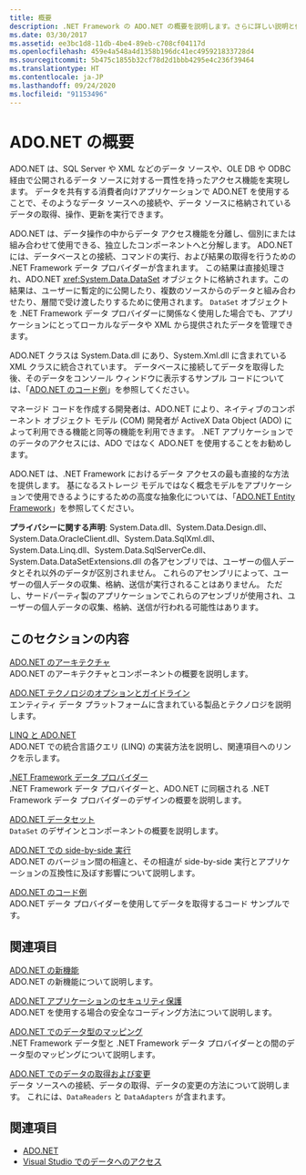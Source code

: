 ```yaml
---
title: 概要
description: .NET Framework の ADO.NET の概要を説明します。さらに詳しい説明と例のリソースについてもご確認いただけます。
ms.date: 03/30/2017
ms.assetid: ee3bc1d8-11db-4be4-89eb-c708cf04117d
ms.openlocfilehash: 459e4a548a4d1358b196dc41ec495921833728d4
ms.sourcegitcommit: 5b475c1855b32cf78d2d1bbb4295e4c236f39464
ms.translationtype: HT
ms.contentlocale: ja-JP
ms.lasthandoff: 09/24/2020
ms.locfileid: "91153496"
---
```

# <a name="adonet-overview"></a>ADO.NET の概要

ADO.NET は、SQL Server や XML などのデータ ソースや、OLE DB や ODBC 経由で公開されるデータ ソースに対する一貫性を持ったアクセス機能を実現します。 データを共有する消費者向けアプリケーションで ADO.NET を使用することで、そのようなデータ ソースへの接続や、データ ソースに格納されているデータの取得、操作、更新を実行できます。  
  
 ADO.NET は、データ操作の中からデータ アクセス機能を分離し、個別にまたは組み合わせて使用できる、独立したコンポーネントへと分解します。 ADO.NET には、データベースとの接続、コマンドの実行、および結果の取得を行うための .NET Framework データ プロバイダーが含まれます。 この結果は直接処理され、ADO.NET <xref:System.Data.DataSet> オブジェクトに格納されます。この結果は、ユーザーに暫定的に公開したり、複数のソースからのデータと組み合わせたり、層間で受け渡したりするために使用されます。 `DataSet` オブジェクトを .NET Framework データ プロバイダーに関係なく使用した場合でも、アプリケーションにとってローカルなデータや XML から提供されたデータを管理できます。  
  
 ADO.NET クラスは System.Data.dll にあり、System.Xml.dll に含まれている XML クラスに統合されています。 データベースに接続してデータを取得した後、そのデータをコンソール ウィンドウに表示するサンプル コードについては、「[ADO.NET のコード例](ado-net-code-examples.md)」を参照してください。  
  
 マネージド コードを作成する開発者は、ADO.NET により、ネイティブのコンポーネント オブジェクト モデル (COM) 開発者が ActiveX Data Object (ADO) によって利用できる機能と同等の機能を利用できます。 .NET アプリケーションでのデータのアクセスには、ADO ではなく ADO.NET を使用することをお勧めします。  
  
 ADO.NET は、.NET Framework におけるデータ アクセスの最も直接的な方法を提供します。 基になるストレージ モデルではなく概念モデルをアプリケーションで使用できるようにするための高度な抽象化については、「[ADO.NET Entity Framework](./ef/index.md)」を参照してください。  
  
 **プライバシーに関する声明**: System.Data.dll、System.Data.Design.dll、System.Data.OracleClient.dll、System.Data.SqlXml.dll、System.Data.Linq.dll、System.Data.SqlServerCe.dll、System.Data.DataSetExtensions.dll の各アセンブリでは、ユーザーの個人データとそれ以外のデータが区別されません。  これらのアセンブリによって、ユーザーの個人データの収集、格納、送信が実行されることはありません。 ただし、サードパーティ製のアプリケーションでこれらのアセンブリが使用され、ユーザーの個人データの収集、格納、送信が行われる可能性はあります。  
  
## <a name="in-this-section"></a>このセクションの内容  

 [ADO.NET のアーキテクチャ](ado-net-architecture.md)  
 ADO.NET のアーキテクチャとコンポーネントの概要を説明します。  
  
 [ADO.NET テクノロジのオプションとガイドライン](ado-net-technology-options-and-guidelines.md)  
 エンティティ データ プラットフォームに含まれている製品とテクノロジを説明します。  
  
 [LINQ と ADO.NET](linq-and-ado-net.md)  
 ADO.NET での統合言語クエリ (LINQ) の実装方法を説明し、関連項目へのリンクを示します。  
  
 [.NET Framework データ プロバイダー](data-providers.md)  
 .NET Framework データ プロバイダーと、ADO.NET に同梱される .NET Framework データ プロバイダーのデザインの概要を説明します。  
  
 [ADO.NET データセット](ado-net-datasets.md)  
 `DataSet` のデザインとコンポーネントの概要を説明します。  
  
 [ADO.NET での side-by-side 実行](side-by-side-execution.md)  
 ADO.NET のバージョン間の相違と、その相違が side-by-side 実行とアプリケーションの互換性に及ぼす影響について説明します。  
  
 [ADO.NET のコード例](ado-net-code-examples.md)  
 ADO.NET データ プロバイダーを使用してデータを取得するコード サンプルです。  
  
## <a name="related-sections"></a>関連項目  

 [ADO.NET の新機能](whats-new.md)  
 ADO.NET の新機能について説明します。  
  
 [ADO.NET アプリケーションのセキュリティ保護](securing-ado-net-applications.md)  
 ADO.NET を使用する場合の安全なコーディング方法について説明します。  
  
 [ADO.NET でのデータ型のマッピング](data-type-mappings-in-ado-net.md)  
 .NET Framework データ型と .NET Framework データ プロバイダーとの間のデータ型のマッピングについて説明します。  
  
 [ADO.NET でのデータの取得および変更](retrieving-and-modifying-data.md)  
 データ ソースへの接続、データの取得、データの変更の方法について説明します。 これには、`DataReaders` と `DataAdapters` が含まれます。  
  
## <a name="see-also"></a>関連項目

- [ADO.NET](index.md)
- [Visual Studio でのデータへのアクセス](/visualstudio/data-tools/accessing-data-in-visual-studio)
